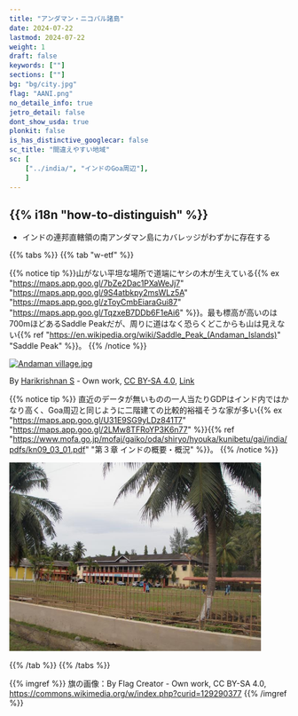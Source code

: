 ```yaml
---
title: "アンダマン・ニコバル諸島"
date: 2024-07-22
lastmod: 2024-07-22
weight: 1
draft: false
keywords: [""]
sections: [""]
bg: "bg/city.jpg"
flag: "AANI.png"
no_detaile_info: true
jetro_detail: false
dont_show_usda: true
plonkit: false
is_has_distinctive_googlecar: false
sc_title: "間違えやすい地域"
sc: [
    ["../india/", "インドのGoa周辺"],
    ]
---
```


<div class="main-desciption country-description">
    <h2 class="section-title">{{% i18n "how-to-distinguish" %}}</h2>
    <ul class="rule-list">
        <li>インドの連邦直轄領の南アンダマン島にカバレッジがわずかに存在する</li>
    </ul>
</div>


{{% tabs %}}
{{% tab "w-etf" %}}

{{% notice tip %}}山がない平坦な場所で道端にヤシの木が生えている{{% ex "https://maps.app.goo.gl/7bZe2Dac1PXaWeJj7" "https://maps.app.goo.gl/9S4atbkpy2msWLz5A" "https://maps.app.goo.gl/zToyCmbEiaraGui87" "https://maps.app.goo.gl/TqzxeB7DDb6F1eAi6" %}}。最も標高が高いのは700mほどあるSaddle Peakだが、周りに道はなく恐らくどこからも山は見えない{{% ref "https://en.wikipedia.org/wiki/Saddle_Peak_(Andaman_Islands)" "Saddle Peak" %}}。
{{% /notice %}}
<div class="googlemap-if no-margin">
<p><a href="https://commons.wikimedia.org/wiki/File:Andaman_village.jpg#/media/File:Andaman_village.jpg"><img src="https://upload.wikimedia.org/wikipedia/commons/4/40/Andaman_village.jpg" alt="Andaman village.jpg"  width="90%"></a></p><p>By <a href="//commons.wikimedia.org/wiki/User:Coryphophylax" title="User:Coryphophylax">Harikrishnan S</a> - <span class="int-own-work" lang="en">Own work</span>, <a href="https://creativecommons.org/licenses/by-sa/4.0" title="Creative Commons Attribution-Share Alike 4.0">CC BY-SA 4.0</a>, <a href="https://commons.wikimedia.org/w/index.php?curid=113532455">Link</a></p>
</div>


{{% notice tip %}}
直近のデータが無いものの一人当たりGDPはインド内ではかなり高く、Goa周辺と同じように二階建ての比較的裕福そうな家が多い{{% ex "https://maps.app.goo.gl/U31E9SG9yLDz841T7" "https://maps.app.goo.gl/2LMw8TFRoYP3K6n77" %}}{{% ref "https://www.mofa.go.jp/mofaj/gaiko/oda/shiryo/hyouka/kunibetu/gai/india/pdfs/kn09_03_01.pdf" "第３章 インドの概要・概況" %}}。
{{% /notice %}}
<div class="googlemap-if no-margin">
<img src="960px-Andaman_Club,_Port_Blair,_India.jpg" width="90%">
</div>

{{% /tab %}}
{{% /tabs %}}


{{% imgref %}}
旗の画像：By Flag Creator - Own work, CC BY-SA 4.0, https://commons.wikimedia.org/w/index.php?curid=129290377
{{% /imgref %}}